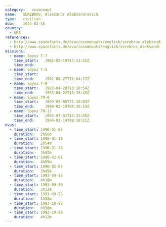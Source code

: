 ```yaml
---
category:	cosmonaut
name:	SEREBROV, Aleksandr Aleksandrovich 
type:	civilian
dob:	1944-02-15
country:
  - URS
references:
  - http://www.spacefacts.de/bios/cosmonauts/english/serebrov_aleksandr.htm
  - http://www.spacefacts.de/eva/cosmonauts/english/serebrov_aleksandr.htm
missions:
  - name: Soyuz T-7
    time_start:   1982-08-19T17:11:52Z
    time_end:     
  - name: Soyuz T-5
    time_start:   
    time_end:     1982-08-27T15:04:17Z
  - name: Soyuz T-8
    time_start:   1983-04-20T13:10:54Z
    time_end:     1983-04-22T13:28:43Z
  - name: Soyuz TM-8
    time_start:   1989-09-05T21:38:03Z
    time_end:     1990-02-19T04:36:19Z
  - name: Soyuz TM-17
    time_start:   1993-07-01T14:32:58Z
    time_end:     1994-01-14T08:18:21Z
evas:
  - time_start: 1990-01-08
    duration:   2h56m
  - time_start: 1990-01-11
    duration:   2h54m
  - time_start: 1990-01-26
    duration:   3h02m
  - time_start: 1990-02-01
    duration:   4h59m
  - time_start: 1990-02-05
    duration:   3h45m
  - time_start: 1993-09-16
    duration:   4h18m
  - time_start: 1993-09-20
    duration:   3h13m
  - time_start: 1993-09-28
    duration:   1h52m
  - time_start: 1993-10-22
    duration:   0h38m
  - time_start: 1993-10-29
    duration:   4h12m
---
```

